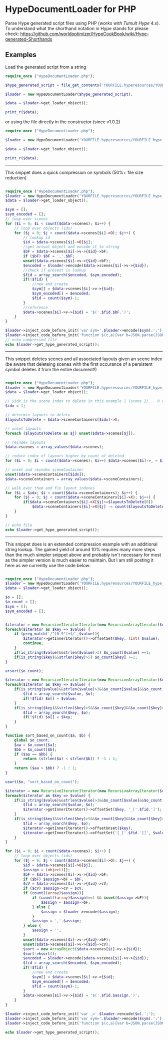 # HypeDocumentLoader for PHP

Parse Hype generated script files using PHP (*works with Tumult Hype 4.x*). To understand what the shorthand notation in Hype stands for please check:
https://github.com/worldoptimizer/HypeCookBook/wiki/Hype-generated-Shorthands




## Examples

Load the generated script from a string

```php
require_once ("HypeDocumentLoader.php");

$hype_generated_script = file_get_contents('YOURFILE.hyperesources/YOURFILE_hype_generated_script.js');

$loader = new HypeDocumentLoader($hype_generated_script);

$data = $loader->get_loader_object();

print_r($data);

```

or using the file directly in the constructor (since v1.0.2)

```php
require_once ("HypeDocumentLoader.php");

$loader = new HypeDocumentLoader('YOURFILE.hyperesources/YOURFILE_hype_generated_script.js');

$data = $loader->get_loader_object();

print_r($data);

```

---

This snippet does a quick compression on symbols (50%+ file size reduction)
```php

require_once ("HypeDocumentLoader.php");
$loader = new HypeDocumentLoader('YOURFILE.hyperesources/YOURFILE_hype_generated_script.js');
$data = $loader->get_loader_object();

$sym = [];
$sym_encoded = [];
// loop over scenes
for ($i = 0; $i < count($data->scenes); $i++) {
	// loop over objects (ids)
	for ($j = 0; $j < count($data->scenes[$i]->O); $j++) {
		// lookup id
		$id = $data->scenes[$i]->O[$j];
		//get actual object and encode it to string
		$bF = $data->scenes[$i]->v->{$id}->bF;
		if ($bF) $bF = ','.$bF;
		unset($data->scenes[$i]->v->{$id}->bF);
		$encoded = $loader->encode($data->scenes[$i]->v->{$id});
		//check if present in lookup
		$fid = array_search($encoded, $sym_encoded);
		if(!$fid) {
			//new and create
			$sym[] = $data->scenes[$i]->v->{$id};
			$sym_encoded[] = $encoded;
			$fid = count($sym)-1;
		}
		//reference	
		$data->scenes[$i]->v->{$id} = '$('.$fid.$bF.')';
	}
}

$loader->inject_code_before_init('var sym='.$loader->encode($sym).';');
$loader->inject_code_before_init('function $(c,a){var b=JSON.parse(JSON.stringify(sym[c]));a&&(b.bF=a);return b}');
// echo compressed file
echo $loader->get_hype_generated_script();

```

---

This snippet deletes scenes and all associated layouts given an scene index (be aware that deleteing scenes with the first occurance of a persistent symbol deletes it from the entire document!)

```php

require_once ("HypeDocumentLoader.php");
$loader = new HypeDocumentLoader('YOURFILE.hyperesources/YOURFILE_hype_generated_script.js');
$data = $loader->get_loader_object();

// $idx is the scene index to delete in this example 1 (scene 2)... 0 would be the first secene
$idx = 1;

// determin layouts to delete
$layoutsToDelete = $data->sceneContainers[$idx]->X;

// unset layouts
foreach ($layoutsToDelete as $j) unset($data->scenes[$j]);

// reindex layouts
$data->scenes = array_values($data->scenes);

// reduce index of layouts higher by count of deleted
for ($i = 0; $i < count($data->scenes); $i++) $data->scenes[$i]->_ = $i;

// unset and reindex sceneContainer
unset($data->sceneContainers[$idx]);
$data->sceneContainers = array_values($data->sceneContainers);

// walk over them and fix layout indexes
for ($i = $idx; $i < count($data->sceneContainers); $i++) {
	for ($j = 0; $j < count($data->sceneContainers[$i]->X); $j++) {
		if($data->sceneContainers[$i]->X[$j]>=$layoutsToDelete[0]) 
			$data->sceneContainers[$i]->X[$j] -= count($layoutsToDelete);
	}
}

// echo file
echo $loader->get_hype_generated_script();

```

---
This snippet does is an extended compression example with an additional string lookup. The gained yield of around 10% requires many more steps than the much simpler snippet above and probably isn't necessary for most as the simpler version is much easier to maintain. But I am still posting it here as we currently use the code below:
```php

require_once ("HypeDocumentLoader.php");
$loader = new HypeDocumentLoader('YOURFILE.hyperesources/YOURFILE_hype_generated_script.js');
$data = $loader->get_loader_object();

$o = [];
$o_count = [];
$sym = [];
$sym_encoded = [];


$iterator = new RecursiveIteratorIterator(new RecursiveArrayIterator($data));
foreach($iterator as $key => $value) {
	if (preg_match('/^[0-9"]+$/',$value)){
		$iterator->getInnerIterator()->offsetSet($key, (int) $value);
		continue;
	}
	if(is_string($value)&&strlen($value)>3) $o_count[$value] +=1;
	if(is_string($key)&&strlen($key)>5) $o_count[$key] +=1;
}

arsort($o_count);

$iterator = new RecursiveIteratorIterator(new RecursiveArrayIterator($data));
foreach($iterator as $key => $value) {
	if(is_string($value)&&strlen($value)>3&&$o_count[$value]&&$o_count[$value]>1){
		$fid = array_search($value, $o);
		if(!$fid) $o[] = $value;
	}
	if(is_string($key)&&strlen($key)>5&&$o_count[$key]&&$o_count[$key]>1){
		$fid = array_search($key, $o);
		if(!$fid) $o[] = $key;
	}
}

function sort_based_on_count($a, $b) {
	global $o_count;
	$aa = $o_count[$a];
	$bb = $o_count[$b];
	if ($aa == $bb) {
		return (strlen($a) < strlen($b)) ? -1 : 1;
	}
	return ($aa > $bb) ? -1 : 1;
}

usort($o, "sort_based_on_count");

$iterator = new RecursiveIteratorIterator(new RecursiveArrayIterator($data));
foreach($iterator as $key => $value) {
	if(is_string($value)&&strlen($value)>3&&$o_count[$value]&&$o_count[$value]>1){
		$fid = array_search($value, $o);
		$iterator->getInnerIterator()->offsetSet($key, '_['.$fid.']');
	}
	if(is_string($key)&&strlen($key)>5&&$o_count[$key]&&$o_count[$key]>1){
		$fid = array_search($key, $o);
		$iterator->getInnerIterator()->offsetUnset($key);
		$iterator->getInnerIterator()->offsetSet('[_['.$fid.']]', $value);
	}
}

for ($i = 0; $i < count($data->scenes); $i++) {
	// loop over objects (ids)
	for ($j = 0; $j < count($data->scenes[$i]->O); $j++) {
		$id = $data->scenes[$i]->O[$j];
		$assign = (object)[];
		$bF = $data->scenes[$i]->v->{$id}->bF;
		if ($bF) $assign->bF = $bF;
		$cV = $data->scenes[$i]->v->{$id}->cV;
		if ($cV) $assign->cV = $cV;
		if (count((array)$assign)){
			if (count((array)$assign)==1 && isset($assign->bF)){
				$assign = $assign->bF;
			} else {
				$assign = $loader->encode($assign);
			}	
			$assign = ','.$assign;	
		} else {
			$assign = '';
		}
		unset($data->scenes[$i]->v->{$id}->bF);
		unset($data->scenes[$i]->v->{$id}->cV);
		$sort = new ArrayObject($data->scenes[$i]->v->{$id});
		$sort->ksort();
		$encoded = $loader->encode($data->scenes[$i]->v->{$id});
		$fid = array_search($encoded, $sym_encoded);
		if(!$fid) {
			//new and create
			$sym[] = $data->scenes[$i]->v->{$id};
			$sym_encoded[] = $encoded;
			$fid = count($sym)-1;
		}
		$data->scenes[$i]->v->{$id} = '$('.$fid.$assign.')';
	}
}

$loader->inject_code_before_init('var _='.$loader->encode($o).';');
$loader->inject_code_before_init('var sym='.$loader->encode($sym).';');
$loader->inject_code_before_init('function $(c,a){var b=JSON.parse(JSON.stringify(sym[c]));if(a&&!(a instanceof Object))a={bF:a};Object.assign(b,a);return b}');

echo $loader->get_hype_generated_script();

```
